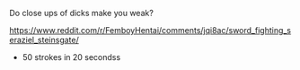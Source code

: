 Do close ups of dicks make you weak?

https://www.reddit.com/r/FemboyHentai/comments/jqi8ac/sword_fighting_seraziel_steinsgate/

- 50 strokes in 20 secondss

